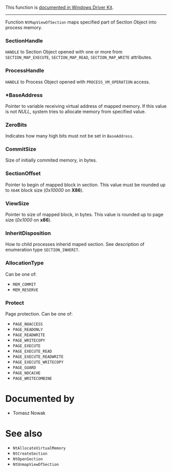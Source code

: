 This function is [documented in Windows Driver Kit](https://learn.microsoft.com/en-us/windows-hardware/drivers/ddi/wdm/nf-wdm-zwmapviewofsection).

---

Function `NtMapViewOfSection` maps specified part of Section Object into process memory.

### SectionHandle

`HANDLE` to Section Object opened with one or more from `SECTION_MAP_EXECUTE`, `SECTION_MAP_READ`, `SECTION_MAP_WRITE` attributes.

### ProcessHandle

`HANDLE` to Process Object opened with `PROCESS_VM_OPERATION` access.

### *BaseAddress

Pointer to variable receiving virtual address of mapped memory. If this value is not *NULL*, system tries to allocate memory from specified value.

### ZeroBits

Indicates how many high bits must not be set in `BaseAddress`.

### CommitSize

Size of initially commited memory, in bytes.

### SectionOffset

Pointer to begin of mapped block in section. This value must be rounded up to `X64K` block size (*0x10000* on **X86**).

### ViewSize

Pointer to size of mapped block, in bytes. This value is rounded up to page size (*0x1000* on **x86**).

### InheritDisposition

How to child processes inherid maped section. See description of enumeration type `SECTION_INHERIT`.

### AllocationType

Can be one of:

* `MEM_COMMIT`
* `MEM_RESERVE`

### Protect

Page protection. Can be one of:

* `PAGE_NOACCESS`
* `PAGE_READONLY`
* `PAGE_READWRITE`
* `PAGE_WRITECOPY`
* `PAGE_EXECUTE`
* `PAGE_EXECUTE_READ`
* `PAGE_EXECUTE_READWRITE`
* `PAGE_EXECUTE_WRITECOPY`
* `PAGE_GUARD`
* `PAGE_NOCACHE`
* `PAGE_WRITECOMBINE`

# Documented by

* Tomasz Nowak

# See also

* `NtAllocateVirtualMemory`
* `NtCreateSection`
* `NtOpenSection`
* `NtUnmapViewOfSection`
